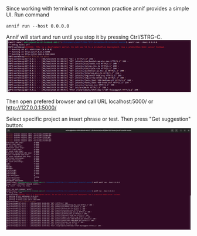 Since working with terminal is not common practice annif provides a simple UI.
Run command 
```
annif run --host 0.0.0.0
```
Annif will start and run until you stop it by pressing Ctrl/STRG-C.
![ALT](https://github.com/AndreaBrand/Annif_BIM2022/blob/main/images/webUI.png)

Then open prefered browser and call URL  localhost:5000/ or http://127.0.0.1:5000/

Select specific project an insert phrase or test. Then press "Get suggestion" button:
![ALT](https://github.com/AndreaBrand/Annif_BIM2022/blob/main/images/webUI_test.png)

